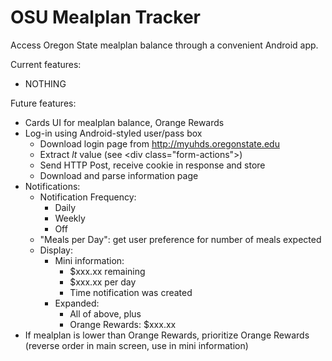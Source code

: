OSU Mealplan Tracker
====================

Access Oregon State mealplan balance through a convenient Android app.

Current features:
   - NOTHING

Future features:

   - Cards UI for mealplan balance, Orange Rewards
   - Log-in using Android-styled user/pass box
       - Download login page from http://myuhds.oregonstate.edu
       - Extract *lt* value (see &lt;div class=&quot;form-actions&quot;&gt;)
       - Send HTTP Post, receive cookie in response and store
       - Download and parse information page
   - Notifications:
       - Notification Frequency:
           - Daily
           - Weekly
           - Off
       - "Meals per Day": get user preference for number of meals expected
       - Display:
           - Mini information:
               - $xxx.xx remaining
               - $xxx.xx per day
               - Time notification was created
           - Expanded:
               - All of above, plus
               - Orange Rewards: $xxx.xx
   - If mealplan is lower than Orange Rewards, prioritize Orange Rewards (reverse order in main screen, use in mini information)